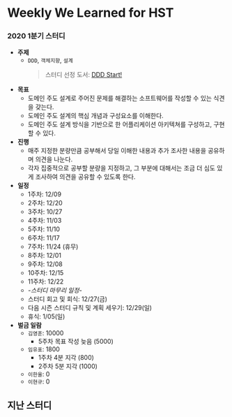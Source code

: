 # Weekly We Learned for HST

### 2020 1분기 스터디
- **주제**
  - `DDD`, `객체지향`, `설계`
    > 스터디 선정 도서: [DDD Start!](/DomainDrivenDesign/README.md)
- **목표**
  - 도메인 주도 설계로 주어진 문제를 해결하는 소프트웨어를 작성할 수 있는 식견을 갖는다.
  - 도메인 주도 설계의 핵심 개념과 구성요소를 이해한다.
  - 도메인 주도 설계 방식을 기반으로 한 어플리케이션 아키텍쳐를 구성하고, 구현할 수 있다. 
- **진행**
  - 매주 지정한 분량만큼 공부해서 당일 이해한 내용과 추가 조사한 내용을 공유하며 의견을 나눈다.
  - 각자 집중적으로 공부할 분량을 지정하고, 그 부분에 대해서는 조금 더 심도 있게 조사하여 의견을 공유할 수 있도록 한다.
- **일정**
  - 1주차: 12/09
  - 2주차: 12/20
  - 3주차: 10/27
  - 4주차: 11/03
  - 5주차: 11/10
  - 6주차: 11/17
  - 7주차: 11/24 (휴무)
  - 8주차: 12/01
  - 9주차: 12/08
  - 10주차: 12/15
  - 11주차: 12/22
  - *-스터디 마무리 일정-*
  - 스터디 회고 및 회식: 12/27(금)
  - 다음 시즌 스터디 규칙 및 계획 세우기: 12/29(일)
  - 휴식: 1/05(일)
- **벌금 일람**
  - `김영훈`: 10000
    - 5주차 목표 작성 늦음 (5000)
  - `임유표`: 1800
    - 1주차 4분 지각 (800)
    - 2주차 5분 지각 (1000)
  - `이한울`: 0
  - `이현규`: 0
  
## 지난 스터디
